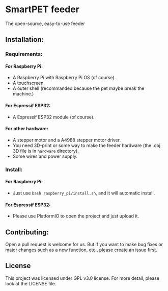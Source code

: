 # SmartPET feeder

The open-source, easy-to-use feeder

## Installation:

### Requirements:
#### For Raspberry Pi:
+ A Raspberry Pi with Raspberry Pi OS (of course).
+ A touchscreen
+ A outer shell (recommanded because the pet maybe break the machine.)
#### For Espressif ESP32:
+ A Expressif ESP32 module (of course).
#### For other hardware:
+ A stepper motor and a A4988 stepper motor driver.
+ You need 3D-print or some way to make the feeder hardware (the .obj 3D file is in `hardware` directory).
+ Some wires and power supply.
### Install:
#### For Raspberry Pi:
+ Just use `bash raspberry_pi/install.sh`, and it will automatic install.
#### For Espressif ESP32:
+ Please use PlatformIO to open the project and just upload it.


## Contributing:

Open a pull request is welcome for us. But if you want to make bug fixes or major changes such as a new function, etc., please create an issue first.

## License

This project was licensed under GPL v3.0 license. For more detail, please look at the LICENSE file.